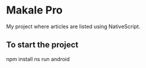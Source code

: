 # Makale Pro
My project where articles are listed using NativeScript.

## To start the project

npm install
ns run android
